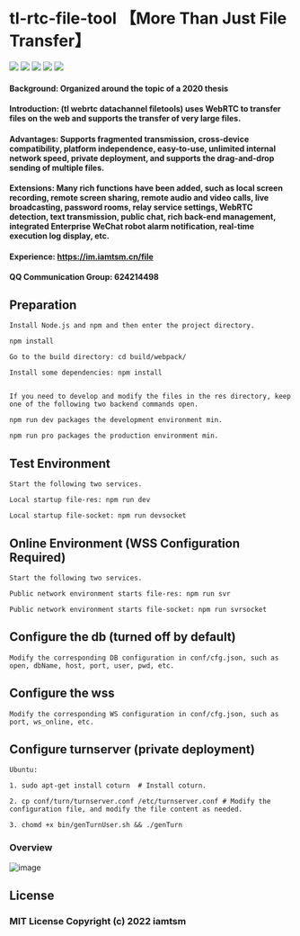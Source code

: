 # tl-rtc-file-tool 【More Than Just File Transfer】

[![](https://img.shields.io/badge/webrtc-p2p-blue)](https://webrtc.org.cn/)
[![](https://img.shields.io/badge/code-simple-green)](https://github.com/iamtsm/tl-rtc-file/)
[![](https://img.shields.io/badge/large%20file-support-green)](https://github.com/iamtsm/tl-rtc-file/)
[![](https://img.shields.io/badge/deployment-private-yellow)](https://github.com/iamtsm/tl-rtc-file/)
[![](https://img.shields.io/badge/platform-unlimited-coral)](https://github.com/iamtsm/tl-rtc-file/)

#### Background: Organized around the topic of a 2020 thesis

#### Introduction: (tl webrtc datachannel filetools) uses WebRTC to transfer files on the web and supports the transfer of very large files.

#### Advantages: Supports fragmented transmission, cross-device compatibility, platform independence, easy-to-use, unlimited internal network speed, private deployment, and supports the drag-and-drop sending of multiple files.

#### Extensions: Many rich functions have been added, such as local screen recording, remote screen sharing, remote audio and video calls, live broadcasting, password rooms, relay service settings, WebRTC detection, text transmission, public chat, rich back-end management, integrated Enterprise WeChat robot alarm notification, real-time execution log display, etc.

#### Experience: https://im.iamtsm.cn/file

**QQ Communication Group: 624214498**

## Preparation

    Install Node.js and npm and then enter the project directory.
    
    npm install

    Go to the build directory: cd build/webpack/

    Install some dependencies: npm install


    If you need to develop and modify the files in the res directory, keep one of the following two backend commands open.

    npm run dev packages the development environment min.

    npm run pro packages the production environment min.

## Test Environment 

    Start the following two services.

    Local startup file-res: npm run dev

    Local startup file-socket: npm run devsocket

## Online Environment (WSS Configuration Required)

    Start the following two services.

    Public network environment starts file-res: npm run svr

    Public network environment starts file-socket: npm run svrsocket


## Configure the db (turned off by default)

    Modify the corresponding DB configuration in conf/cfg.json, such as open, dbName, host, port, user, pwd, etc.


## Configure the wss

    Modify the corresponding WS configuration in conf/cfg.json, such as port, ws_online, etc.


## Configure turnserver (private deployment)

    Ubuntu:

    1. sudo apt-get install coturn  # Install coturn.

    2. cp conf/turn/turnserver.conf /etc/turnserver.conf # Modify the configuration file, and modify the file content as needed.

    3. chomd +x bin/genTurnUser.sh && ./genTurn


### Overview

![image](tl-rtc-file-tool.jpg)

## License

### MIT License Copyright (c) 2022 iamtsm